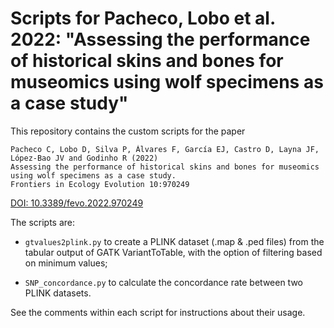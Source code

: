 # Scripts for Pacheco, Lobo et al. 2022: "Assessing the performance of historical skins and bones for museomics using wolf specimens as a case study"

This repository contains the custom scripts for the paper

```
Pacheco C, Lobo D, Silva P, Álvares F, García EJ, Castro D, Layna JF, López-Bao JV and Godinho R (2022)
Assessing the performance of historical skins and bones for museomics using wolf specimens as a case study.
Frontiers in Ecology Evolution 10:970249
```
[DOI: 10.3389/fevo.2022.970249](https://doi.org/10.3389/fevo.2022.970249)

The scripts are:

* `gtvalues2plink.py` to create a PLINK dataset (.map & .ped files) from the tabular output of GATK VariantToTable, with the option of filtering based on minimum values;

* `SNP_concordance.py` to calculate the concordance rate between two PLINK datasets.


See the comments within each script for instructions about their usage.
